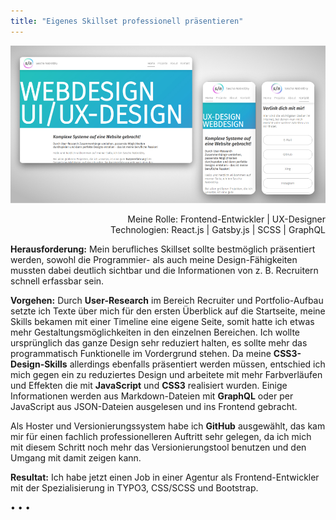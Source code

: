 ```yaml
---
title: "Eigenes Skillset professionell präsentieren"
---
```


![Neustart in Richtung Programmieren](../images/WebsiteMockup_UIUXDesign.jpg)

<p style="font-size: var(--fs-small-text);text-align: right;">Meine Rolle: Frontend-Entwickler | UX-Designer<br/>
Technologien: React.js | Gatsby.js | SCSS | GraphQL</p>

**Herausforderung:** Mein berufliches Skillset sollte bestmöglich präsentiert werden, sowohl die Programmier- als auch meine Design-Fähigkeiten mussten dabei deutlich sichtbar und die Informationen von z. B. Recruitern schnell erfassbar sein.

**Vorgehen:** Durch **User-Research** im Bereich Recruiter und Portfolio-Aufbau setzte ich Texte über mich für den ersten Überblick auf die Startseite, meine Skills bekamen mit einer Timeline eine eigene Seite, somit hatte ich etwas mehr Gestaltungsmöglichkeiten in den einzelnen Bereichen. Ich wollte ursprünglich das ganze Design sehr reduziert halten, es sollte mehr das programmatisch Funktionelle im Vordergrund stehen. Da meine **CSS3-Design-Skills** allerdings ebenfalls präsentiert werden müssen, entschied ich mich gegen ein zu reduziertes Design und arbeitete mit mehr Farbverläufen und Effekten die mit **JavaScript** und **CSS3** realisiert wurden. Einige Informationen werden aus Markdown-Dateien mit **GraphQL** oder per JavaScript aus JSON-Dateien ausgelesen und ins Frontend gebracht.

Als Hoster und Versionierungssystem habe ich **GitHub** ausgewählt, das kam mir für einen fachlich professionelleren Auftritt sehr gelegen, da ich mich mit diesem Schritt noch mehr das Versionierungstool benutzen und den Umgang mit damit zeigen kann.

**Resultat:** Ich habe jetzt einen Job in einer Agentur als Frontend-Entwickler mit der Spezialisierung in TYPO3, CSS/SCSS und Bootstrap.

<p>&bull; &bull; &bull;</p>
